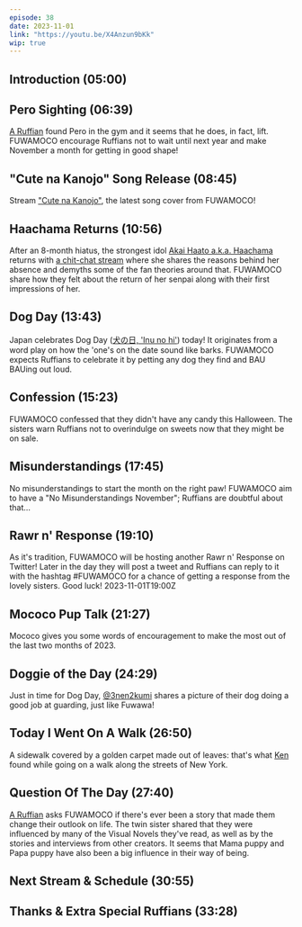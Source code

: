 ```yaml
---
episode: 38
date: 2023-11-01
link: "https://youtu.be/X4Anzun9bKk"
wip: true
---
```


## Introduction (05:00)

## Pero Sighting (06:39)

[A Ruffian](https://twitter.com/Ztynz1/status/1719572335747797367) found Pero in the gym and it seems that he does, in fact, lift. FUWAMOCO encourage Ruffians not to wait until next year and make November a month for getting in good shape!

## "Cute na Kanojo" Song Release (08:45)

Stream ["Cute na Kanojo"](https://youtu.be/XYmZUh_YAq0), the latest song cover from FUWAMOCO!

## Haachama Returns (10:56)

After an 8-month hiatus, the strongest idol [Akai Haato a.k.a. Haachama](https://www.youtube.com/@AkaiHaato) returns with [a chit-chat stream](https://youtu.be/q6KktlRYeuI) where she shares the reasons behind her absence and demyths some of the fan theories around that. FUWAMOCO share how they felt about the return of her senpai along with their first impressions of her.

## Dog Day (13:43)

Japan celebrates Dog Day ([犬の日, 'Inu no hi'](https://ja.wikipedia.org/wiki/%E7%8A%AC%E3%81%AE%E6%97%A5)) today! It originates from a word play on how the 'one's on the date sound like barks. FUWAMOCO expects Ruffians to celebrate it by petting any dog they find and BAU BAUing out loud.

## Confession (15:23)

FUWAMOCO confessed that they didn't have any candy this Halloween. The sisters warn Ruffians not to overindulge on sweets now that they might be on sale.

## Misunderstandings (17:45)

No misunderstandings to start the month on the right paw! FUWAMOCO aim to have a "No Misunderstandings November"; Ruffians are doubtful about that…

## Rawr n' Response (19:10)

As it's tradition, FUWAMOCO will be hosting another Rawr n' Response on Twitter! Later in the day they will post a tweet and Ruffians can reply to it with the hashtag \#FUWAMOCO for a chance of getting a response from the lovely sisters. Good luck! 2023-11-01T19:00Z

## Mococo Pup Talk (21:27)

Mococo gives you some words of encouragement to make the most out of the last two months of 2023.

## Doggie of the Day (24:29)

Just in time for Dog Day, [@3nen2kumi](https://twitter.com/3nen2kumi/status/1719569204142338087) shares a picture of their dog doing a good job at guarding, just like Fuwawa!

## Today I Went On A Walk (26:50)

 A sidewalk covered by a golden carpet made out of leaves: that's what [Ken](https://twitter.com/chef17/status/1719098415596929396) found while going on a walk along the streets of New York.

## Question Of The Day (27:40)

[A Ruffian](https://twitter.com/yurimiyanae/status/1716191380580839841) asks FUWAMOCO if there's ever been a story that made them change their outlook on life. The twin sister shared that they were influenced by many of the Visual Novels they've read, as well as by the stories and interviews from other creators. It seems that Mama puppy and Papa puppy have also been a big influence in their way of being.

## Next Stream & Schedule (30:55)

## Thanks & Extra Special Ruffians (33:28)
